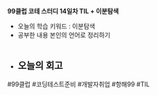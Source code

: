<b>99클럽 코테 스터디 14일차 TIL + 이분탐색</b>

- 오늘의 학습 키워드 : 이분탐색
- 공부한 내용 본인의 언어로 정리하기
    ```java
    ```
- 오늘의 회고
  - 

#99클럽 #코딩테스트준비 #개발자취업 #항해99 #TIL
